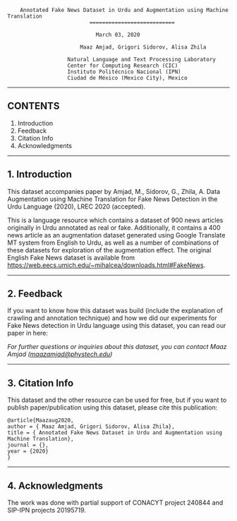 
        Annotated Fake News Dataset in Urdu and Augmentation using Machine Translation
                              ===========================

                                March 03, 2020
                                
                           Maaz Amjad, Grigori Sidorov, Alisa Zhila

                       Natural Language and Text Processing Laboratory
                       Center for Computing Research (CIC)
                       Instituto Politécnico Nacional (IPN)
                       Ciudad de México (Mexico City), Mexico  
---
## CONTENTS
 1. Introduction
 2. Feedback
 3. Citation Info
 4. Acknowledgments
---

## 1. Introduction

This dataset accompanies paper by Amjad, M., Sidorov, G., Zhila, A. Data Augmentation using Machine Translation for Fake News Detection in the Urdu Language (2020), LREC 2020 (accepted).

This is a language resource which contains a dataset of 900 news articles originally in Urdu annotated as real or fake. Additionally, it contains a 400 news article as an augmentation dataset generated using Google Translate MT system from English to Urdu, as well as a number of combinations of these datasets for exploration of the augmentation effect.  The original English Fake News dataset is available from https://web.eecs.umich.edu/~mihalcea/downloads.html#FakeNews.

---

## 2. Feedback
If you want to know how this dataset was build (include the explanation of crawling and annotation technique) and how we did our experiments for Fake News detection in Urdu language using this dataset, you can read our paper in here:

*For further questions or inquiries about this dataset, you can contact Maaz Amjad (maazamjad@phystech.edu)* 

---

## 3. Citation Info
This dataset and the other resource can be used for free, but if you want to publish paper/publication using this dataset, please cite this publication:
```
@article{Maazaug2020,
author = { Maaz Amjad, Grigori Sidorov, Alisa Zhila},
title = { Annotated Fake News Dataset in Urdu and Augmentation using Machine Translation},
journal = {},
year = {2020}
}
```
---

## 4. Acknowledgments
The work was done with partial support of CONACYT project 240844 and SIP-IPN projects 20195719.

